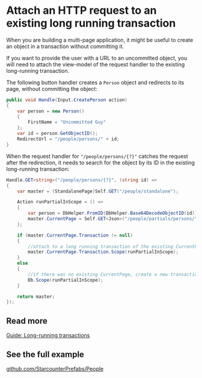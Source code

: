 # Attach an HTTP request to an existing long running transaction

When you are building a multi-page application, it might be useful to create an object in a transaction without committing it.

If you want to provide the user with a URL to an uncommitted object, you will need to attach the view-model of the request handler to the existing long-running transaction.

The following button handler creates a `Person` object and redirects to its page, without committing the object:

```cs
public void Handle(Input.CreatePerson action)
{
    var person = new Person()
    {
        FirstName = "Uncommitted Guy"
    };
    var id = person.GetObjectID();
    RedirectUrl = "/people/persons/" + id;
}
```

When the request handler for `"/people/persons/{?}"` catches the request after the redirection, it needs to search for the object by its ID in the existing long-running transaction:

```cs
Handle.GET<string>("/people/persons/{?}", (string id) =>
{
    var master = (StandalonePage)Self.GET("/people/standalone");

    Action runPartialInScope = () =>
    {
        var person = DbHelper.FromID(DbHelper.Base64DecodeObjectID(id)) as Person;
        master.CurrentPage = Self.GET<Json>("/people/partials/persons/" + id);
    };

    if (master.CurrentPage.Transaction != null)
    {
        //attach to a long running transaction of the existing CurrentPage
        master.CurrentPage.Transaction.Scope(runPartialInScope);
    }
    else
    {
        //if there was no existing CurrentPage, create a new transaction
        Db.Scope(runPartialInScope);
    }

    return master;
});
```

## Read more

[Guide: Long-running transactions](/guides/transactions/long-running-transactions.html)

## See the full example

[github.com/StarcounterPrefabs/People](https://github.com/StarcounterSamples/People)
